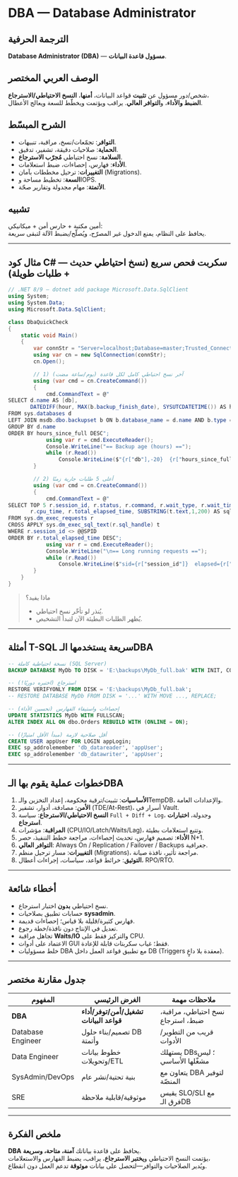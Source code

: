 # **DBA — Database Administrator**

## الترجمة الحرفية  
**Database Administrator (DBA)** — **مسؤول قاعدة البيانات**.

## الوصف العربي المختصر  
شخص/دور مسؤول عن **تثبيت** قواعد البيانات، **أمنها**، **النسخ الاحتياطي/الاسترجاع**،  
**الضبط والأداء**، و**التوافر العالي**. يراقب ويؤتمت ويخطّط للسعة ويعالج الأعطال.

## الشرح المبسّط  
- **التوافر**: تجمّعات/نسخ، مراقبة، تنبيهات.  
- **الحماية**: صلاحيات دقيقة، تشفير، تدقيق.  
- **السلامة**: نسخ احتياطي **مُجرّب الاسترجاع**.  
- **الأداء**: فهارس، إحصاءات، ضبط استعلامات.  
- **التغييرات**: ترحيل مخططات بآمان (Migrations).  
- **السعة**: تخطيط مساحة وIOPS.  
- **الأتمتة**: مهام مجدولة وتقارير صحّة.

## تشبيه  
أمين مكتبة + حارس أمن + ميكانيكي:  
يحافظ على النظام، يمنع الدخول غير المصرّح، ويُصلّح/يضبط الآلة لتبقى سريعة.

---

## مثال كود C# — سكربت فحص سريع (نسخ احتياطي حديث + طلبات طويلة)

```csharp
// .NET 8/9 — dotnet add package Microsoft.Data.SqlClient
using System;
using System.Data;
using Microsoft.Data.SqlClient;

class DbaQuickCheck
{
    static void Main()
    {
        var connStr = "Server=localhost;Database=master;Trusted_Connection=True;TrustServerCertificate=True";
        using var cn = new SqlConnection(connStr);
        cn.Open();

        // 1) آخر نسخ احتياطي كامل لكل قاعدة (يوم/ساعة مضت)
        using (var cmd = cn.CreateCommand())
        {
            cmd.CommandText = @"
SELECT d.name AS [db],
       DATEDIFF(hour, MAX(b.backup_finish_date), SYSUTCDATETIME()) AS hours_since_full
FROM sys.databases d
LEFT JOIN msdb.dbo.backupset b ON b.database_name = d.name AND b.type = 'D'
GROUP BY d.name
ORDER BY hours_since_full DESC";
            using var r = cmd.ExecuteReader();
            Console.WriteLine("== Backup age (hours) ==");
            while (r.Read())
                Console.WriteLine($"{r["db"],-20}  {r["hours_since_full"],5}");
        }

        // 2) أعلى 5 طلبات جارية زمنًا
        using (var cmd = cn.CreateCommand())
        {
            cmd.CommandText = @"
SELECT TOP 5 r.session_id, r.status, r.command, r.wait_type, r.wait_time,
       r.cpu_time, r.total_elapsed_time, SUBSTRING(t.text,1,200) AS sql_text
FROM sys.dm_exec_requests r
CROSS APPLY sys.dm_exec_sql_text(r.sql_handle) t
WHERE r.session_id <> @@SPID
ORDER BY r.total_elapsed_time DESC";
            using var r = cmd.ExecuteReader();
            Console.WriteLine("\n== Long running requests ==");
            while (r.Read())
                Console.WriteLine($"sid={r["session_id"]}  elapsed={r["total_elapsed_time"]}ms  sql={r["sql_text"]}");
        }
    }
}
```

> ماذا يفيد؟  
> - يُنذر لو تأخّر نسخ احتياطي.  
> - يُظهر الطلبات البطيئة الآن لتبدأ التشخيص.

---

## أمثلة T-SQL سريعة يستخدمها الـDBA

```sql
-- نسخة احتياطية كاملة (SQL Server)
BACKUP DATABASE MyDb TO DISK = 'E:\backups\MyDb_full.bak' WITH INIT, COMPRESSION, CHECKSUM;

-- استرجاع (اختبره دوريًا!)
RESTORE VERIFYONLY FROM DISK = 'E:\backups\MyDb_full.bak';
-- RESTORE DATABASE MyDb FROM DISK = '...' WITH MOVE ..., REPLACE;

-- إحصاءات واستيفاء الفهارس (تحسين الأداء)
UPDATE STATISTICS MyDb WITH FULLSCAN;
ALTER INDEX ALL ON dbo.Orders REBUILD WITH (ONLINE = ON);

-- أقل صلاحية لازمة (مبدأ الأقل امتيازًا)
CREATE USER appUser FOR LOGIN appLogin;
EXEC sp_addrolemember 'db_datareader', 'appUser';
EXEC sp_addrolemember 'db_datawriter', 'appUser';
```

---

## خطوات عملية يقوم بها الـDBA
1. **الأساسيات**: تثبيت/ترقية محكومة، إعداد التخزين والـTempDB، والإعدادات العامة.  
2. **الأمن**: مصادقة، أدوار، تشفير (TDE/At-Rest)، أسرار في Vault.  
3. **النسخ الاحتياطي/الاسترجاع**: سياسة `Full + Diff + Log`، وجدولة، **اختبارات استرجاع**.  
4. **المراقبة**: مؤشرات (CPU/IO/Latch/Waits/Lag)، وتتبع استعلامات بطيئة.  
5. **الأداء**: تصميم فهارس، تحديث إحصاءات، مراجعة خطط التنفيذ، حصر N+1.  
6. **التوافر العالي**: Always On / Replication / Failover / Backups جغرافية.  
7. **التغييرات**: مسار ترحيل منظم (Migrations)، مراجعة تأثير، نافذة صيانة.  
8. **التوثيق**: خرائط قواعد، سياسات، إجراءات أعطال، RPO/RTO.

---

## أخطاء شائعة
- نسخ احتياطي **بدون** اختبار استرجاع.  
- حسابات تطبيق بصلاحيات **sysadmin**.  
- فهارس كثيرة/قليلة بلا قياس؛ إحصاءات قديمة.  
- تعديل في الإنتاج دون نافذة/خطة رجوع.  
- تجاهل مراقبة **Waits/IO** والتركيز فقط على CPU.  
- الاعتماد على أدوات GUI فقط؛ غياب سكربتات قابلة للإعادة.  
- خلط مسؤوليات DBA مع تطبيق قواعد العمل داخل DB (Triggers معقدة بلا داعٍ).

---

## جدول مقارنة مختصر

| المفهوم           | الغرض الرئيسي                          | ملاحظات مهمة                      |
| ----------------- | -------------------------------------- | --------------------------------- |
| **DBA**           | **تشغيل/أمن/توفر/أداء قواعد البيانات** | نسخ احتياطي، مراقبة، ضبط، استرجاع |
| Database Engineer | تصميم/بناء حلول DB وأتمتة              | قريب من التطوير/الأدوات           |
| Data Engineer     | خطوط بيانات وتحويلات/ETL               | يستهلك DBs؛ ليس مشغّلها الأساسي    |
| SysAdmin/DevOps   | بنية تحتية/نشر عام                     | يتعاون مع DBA لتوفير المنصّة       |
| SRE               | موثوقية/قابلية ملاحظة                  | يقيس SLO/SLI مع فرق الـDB         |

---

## ملخص الفكرة  
**DBA** يحافظ على قاعدة بياناتك **آمنة، متاحة، وسريعة**.  
يؤتمت النسخ الاحتياطي و**يختبر الاسترجاع**، يراقب، يضبط الفهارس والاستعلامات،  
ويُدير الصلاحيات والتوافر—لتحصل على بيانات **موثوقة** تدعم العمل دون انقطاع. 
